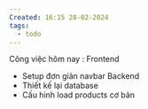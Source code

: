 ```yaml
---
Created: 16:15 28-02-2024
tags:
  - todo
---
```

Công việc hôm nay : 
Frontend 
- Setup đơn giản navbar
Backend
- Thiết kế lại database
- Cấu hình load products cơ bản